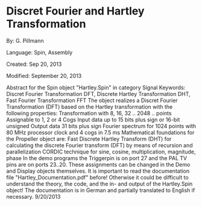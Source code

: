 # Discret Fourier and Hartley Transformation

By: G. Pillmann

Language: Spin, Assembly

Created: Sep 20, 2013

Modified: September 20, 2013

Abstract for the Spin object "Hartley.Spin" in category Signal Keywords: Discret Fourier Transformation DFT, Discrete Hartley Transformation DHT, Fast Fourier Transformation FFT The object realizes a Discret Fourier Transformation (DFT) based on the Hartley transformation with the following properties: Transformation with 8, 16, 32 .. 2048 .. points Assignable to 1, 2 or 4 Cogs Input data up to 15 bits plus sign or 16-bit unsigned Output data 31 bits plus sign Fourier spectrum for 1024 points with 80 MHz processor clock and 4 cogs in 7.5 ms Mathematical foundations for the Propeller object are: Fast Discrete Hartley Transform (DHT) for calculating the discrete Fourier transform (DFT) by means of recursion and parallelization CORDIC technique for sine, cosine, multiplication, magnitude, phase In the demo programs the Triggerpin is on port 27 and the PAL TV pins are on ports 23..20. These assignments can be changed in the Demo and Display objects themselves. It is important to read the documentation file "Hartley\_Documentation.pdf" before! Otherwise it could be difficult to understand the theory, the code, and the in- and output of the Hartley.Spin object! The documentation is in German and partially translated to English if necessary. 9/20/2013
